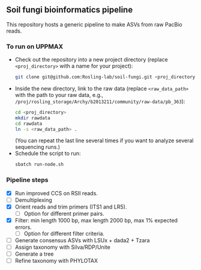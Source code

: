 ## Soil fungi bioinformatics pipeline
This repository hosts a generic pipeline to make ASVs from raw PacBio reads.

### To run on UPPMAX

* Check out the repository into a new project directory (replace `<proj_directory>` with a name for your project):
  ```bash
  git clone git@github.com:Rosling-lab/soil-fungi.git <proj_directory>
  ```
* Inside the new directory, link to the raw data (replace `<raw_data_path>` with the path to your raw data, e.g., `/proj/rosling_storage/Archy/b2013211/community/raw-data/pb_363`):
  ```bash
  cd <proj_directory>
  mkdir rawdata
  cd rawdata
  ln -s <raw_data_path> .
  ```
  (You can repeat the last line several times if you want to analyze several sequencing runs.)
* Schedule the script to run:
  ```bash
  sbatch run-node.sh
  ```

### Pipeline steps

- [X] Run improved CCS on RSII reads.
- [ ] Demultiplexing
- [X] Orient reads and trim primers (ITS1 and LR5).
  - [ ] Option for different primer pairs.
- [X] Filter: min length 1000 bp, max length 2000 bp, max 1% expected errors.
  - [ ] Option for different filter criteria.
- [ ] Generate consensus ASVs with LSUx + dada2 + Tzara
- [ ] Assign taxonomy with Silva/RDP/Unite
- [ ] Generate a tree
- [ ] Refine taxonomy with PHYLOTAX
